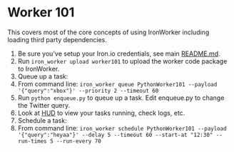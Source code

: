 # Worker 101

This covers most of the core concepts of using IronWorker including loading third party
dependencies.

1. Be sure you've setup your Iron.io credentials, see main [README.md](https://github.com/iron-io/iron_worker_examples).
1. Run `iron_worker upload worker101` to upload the worker code package to IronWorker.
1. Queue up a task:
  1. From command line: `iron_worker queue PythonWorker101 --payload '{"query":"xbox"}' --priority 2 --timeout 60`
  1. Run `python enqueue.py` to queue up a task. Edit enqueue.py to change the Twitter query.
1. Look at [HUD](https://hud.iron.io) to view your tasks running, check logs, etc.
1. Schedule a task:
  1. From command line: `iron_worker schedule PythonWorker101 --payload '{"query":"heyaa"}' --delay 5 --timeout 60 --start-at "12:30" --run-times 5 --run-every 70`

